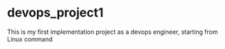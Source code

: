 # devops_project1
This is my first implementation project as a devops engineer, starting from Linux command
